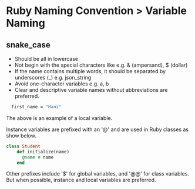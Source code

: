 # Ruby Naming Convention > Variable Naming

## snake_case

* Should be all in lowercase
* Not begin with the special characters like e.g. & (ampersand), $ (dollar)
* If the name contains multiple words, it should be separated by underscores (_) e.g. json_string
* Avoid one-character variables e.g. a, b
* Clear and descriptive variable names without abbreviations are preferred.

```ruby
  first_name = "Hanz"
```

The above is an example of a local variable.

Instance variables are prefixed with an '@' and are used in Ruby classes as show below.


```ruby
class Student
    def initialize(name)
      @name = name
    end
```

Other prefixes include '$' for global variables, and '@@' for class variables. But when possible, instance and local variables are preferred. 
